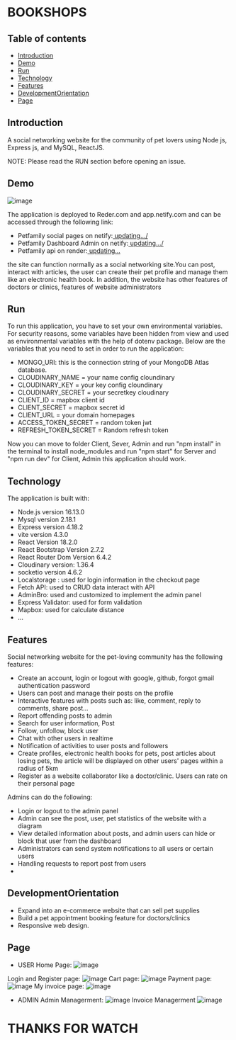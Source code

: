 # BOOKSHOPS

## Table of contents

- [Introduction](#introduction)
- [Demo](#demo)
- [Run](#run)
- [Technology](#technology)
- [Features](#features)
- [DevelopmentOrientation](#DevelopmentOrientation)
- [Page](#page)


## Introduction

A social networking website for the community of pet lovers  using Node js, Express js, and MySQL, ReactJS.

NOTE: Please read the RUN section before opening an issue.

## Demo

![image](![image](https://github.com/CongChuong1909/petFamily/assets/92925332/da3312c5-0031-48a9-8aed-4201aac6860b)
)

The application is deployed to Reder.com and app.netify.com and can be accessed through the following link:

 - Petfamily social pages on netify:[ updating.../](...)
 - Petfamily Dashboard Admin on netify:[ updating.../](...)
 - Petfamily api on render:[ updating...](...)

the site can function normally as a social networking site.You can post, interact with articles, the user can create their pet profile and manage them like an electronic health book. In addition, the website has other features of doctors or clinics, features of website administrators

## Run

To run this application, you have to set your own environmental variables. For security reasons, some variables have been hidden from view and used as environmental variables with the help of dotenv package. Below are the variables that you need to set in order to run the application:

- MONGO_URI: this is the connection string of your MongoDB Atlas database.
- CLOUDINARY_NAME = your name config cloundinary
- CLOUDINARY_KEY = your key config cloundinary
- CLOUDINARY_SECRET = your secretkey cloudinary
- CLIENT_ID = mapbox client id
- CLIENT_SECRET = mapbox secret id
- CLIENT_URL = your domain homepages
- ACCESS_TOKEN_SECRET = random token jwt
- REFRESH_TOKEN_SECRET = Random refresh token

Now you can move to folder Client, Sever, Admin and run "npm install" in the terminal to install node_modules and run "npm start" for Server and "npm run dev" for Client, Admin this application should work.

## Technology

The application is built with:

- Node.js version 16.13.0
- Mysql version 2.18.1
- Express version 4.18.2
- vite version 4.3.0
- React Version 18.2.0
- React Bootstrap Version 2.7.2
- React Router Dom Version 6.4.2
- Cloudinary version: 1.36.4
- socketio version 4.6.2
- Localstorage : used for login information in the checkout page
- Fetch API: used to CRUD data interact with API
- AdminBro: used and customized to implement the admin panel
- Express Validator: used for form validation
- Mapbox: used for calculate distance
- ...

## Features

Social networking website for the pet-loving community has the following features:

- Create an account, login or logout with google, github, forgot gmail authentication password
- Users can post and manage their posts on the profile
- Interactive features with posts such as: like, comment, reply to comments, share post...
- Report offending posts to admin
- Search for user information, Post
- Follow, unfollow, block user
- Chat with other users in realtime
- Notification of activities to user posts and followers
- Create profiles, electronic health books for pets, post articles about losing pets, the article will be displayed on other users' pages within a radius of 5km
- Register as a website collaborator like a doctor/clinic. Users can rate on their personal page

Admins can do the following:

- Login or logout to the admin panel
- Admin can see the post, user, pet statistics of the website with a diagram
- View detailed information about posts, and admin users can hide or block that user from the dashboard
- Administrators can send system notifications to all users or certain users
- Handling requests to report post from users
- 
## DevelopmentOrientation
- Expand into an e-commerce website that can sell pet supplies
- Build a pet appointment booking feature for doctors/clinics
- Responsive web design.

## Page
- USER
Home Page:
![image](![image](https://github.com/CongChuong1909/petFamily/assets/92925332/3e68126e-a501-40c1-9a7f-01e053b1105a)
)

Login and Register page:
![image](![image](https://github.com/CongChuong1909/petFamily/assets/92925332/f89a77db-a719-4946-9f75-a353438fb464)
)
Cart page:
![image](https://user-images.githubusercontent.com/92925332/222942693-7c06317e-95a8-4b33-b6f6-ed12352fbf1d.png)
Payment page:
![image](https://user-images.githubusercontent.com/92925332/222942713-23aaa97f-1220-4ab0-a90b-7650f263e9a6.png)
My invoice page:
![image](https://user-images.githubusercontent.com/92925332/222942739-03f73c4f-48dd-4ed7-86ef-dace73227d0b.png)

- ADMIN
Admin Managerment:
![image](https://user-images.githubusercontent.com/92925332/222942812-6acec78b-87a9-4cdb-af82-6fd82f5bc83a.png)
Invoice Managerment
![image](https://user-images.githubusercontent.com/92925332/222942832-0005092e-6232-431e-97fa-13d4fa207683.png)


# THANKS FOR WATCH
